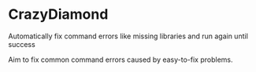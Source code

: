 CrazyDiamond
============

Automatically fix command errors like missing libraries and run again until success

Aim to fix common command errors caused by easy-to-fix problems.

